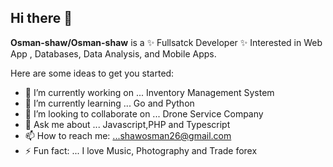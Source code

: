 ## Hi there 👋

**Osman-shaw/Osman-shaw** is a ✨ Fullsatck Developer ✨ Interested in  Web App , Databases, Data Analysis, and Mobile Apps.

Here are some ideas to get you started:

- 🔭 I’m currently working on ... Inventory Management System
- 🌱 I’m currently learning ... Go and Python
- 👯 I’m looking to collaborate on ... Drone Service Company
- 💬 Ask me about ... Javascript,PHP and Typescript
- 📫 How to reach me: ...shawosman26@gmail.com
- ⚡ Fun fact: ... I love Music, Photography and Trade forex 

